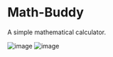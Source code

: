 # Math-Buddy

A simple mathematical calculator.

![image](https://github.com/Bataju/Math-Buddy/assets/83525214/f8430d08-372c-486f-ad03-a03d37a42653)
![image](https://github.com/Bataju/Math-Buddy/assets/83525214/ce6b0a59-a824-4ce9-8c72-856e2f0d3057)
